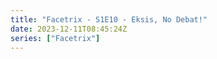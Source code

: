```yaml
---
title: "Facetrix - S1E10 - Eksis, No Debat!"
date: 2023-12-11T08:45:24Z
series: ["Facetrix"]
---
```



<mux-player stream-type="on-demand"
  src="https://kp3d-my.sharepoint.com/personal/ryoo_kp3d_onmicrosoft_com/_layouts/15/download.aspx?share=EWOXWbN53CVPp2AEuogrueIBtqqjFn2-H3qvqQ5fmtU8gw" prefer-playback="mse" controls>
  </mux-player>
  
  
  <script src="https://cdn.jsdelivr.net/npm/@mux/mux-player"></script>
  
 <script type="application/ld+json">
 {
  "@context": "https://schema.org/",
  "@type": "VideoObject",
  "name": "Facetrix - S1E10 - Eksis, No Debat!",
  "contentUrl": "https://stream.mux.com/tSKdcMgL84rDwhK6aHC00ocunUsRDzpaDsqWIm4XfcZ00.m3u8",
  "thumbnailUrl": "https://www.themoviedb.org/t/p/original/aGuBIB79vDDQKcsQUIF5fa5P07b.jpg?width=314&fit_mode=preserve&time=25",
  "uploadDate": "2023-12-11T08:45:24Z",
}

</script>
